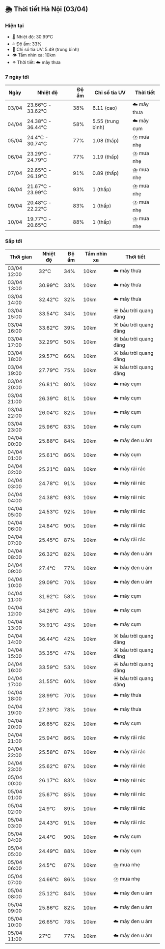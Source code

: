 ## 🌦️ Thời tiết Hà Nội (03/04)

### Hiện tại

- 🌡️ Nhiệt độ: 30.99℃
- 💦 Độ ẩm: 33%
- 🌟 Chỉ số tia UV: 5.49 (trung bình)
- 👁️ Tầm nhìn xa: 10km
- ☂️ Thời tiết: ☁️ mây thưa

### 7 ngày tới

| Ngày | Nhiệt độ | Độ ẩm | Chỉ số tia UV | Thời tiết |
| --- | --- | --- | --- | --- |
| 03/04 | 23.66℃ - 33.62℃ | 38% | 6.11 (cao) | ☁️ mây thưa |
| 04/04 | 24.38℃ - 36.44℃ | 58% | 5.55 (trung bình) | ☁️ mây cụm |
| 05/04 | 24.4℃ - 30.74℃ | 77% | 1.08 (thấp) | ⛈️ mưa nhẹ |
| 06/04 | 23.29℃ - 24.79℃ | 77% | 1.19 (thấp) | ⛈️ mưa nhẹ |
| 07/04 | 22.65℃ - 26.19℃ | 91% | 0.89 (thấp) | ⛈️ mưa nhẹ |
| 08/04 | 21.67℃ - 23.99℃ | 93% | 1 (thấp) | ⛈️ mưa nhẹ |
| 09/04 | 20.48℃ - 22.22℃ | 83% | 1 (thấp) | ⛈️ mưa nhẹ |
| 10/04 | 19.77℃ - 20.65℃ | 88% | 1 (thấp) | ⛈️ mưa nhẹ |

### Sắp tới

| Thời gian | Nhiệt độ | Độ ẩm | Tầm nhìn xa | Thời tiết |
| --- | --- | --- | --- | --- |
| 03/04 12:00 | 32℃ | 34% | 10km | ☁️ mây thưa |
| 03/04 13:00 | 30.99℃ | 33% | 10km | ☁️ mây thưa |
| 03/04 14:00 | 32.42℃ | 32% | 10km | ☁️ mây thưa |
| 03/04 15:00 | 33.54℃ | 34% | 10km | ☀️ bầu trời quang đãng |
| 03/04 16:00 | 33.62℃ | 39% | 10km | ☀️ bầu trời quang đãng |
| 03/04 17:00 | 32.29℃ | 50% | 10km | ☀️ bầu trời quang đãng |
| 03/04 18:00 | 29.57℃ | 66% | 10km | ☀️ bầu trời quang đãng |
| 03/04 19:00 | 27.79℃ | 75% | 10km | ☀️ bầu trời quang đãng |
| 03/04 20:00 | 26.81℃ | 80% | 10km | ☁️ mây cụm |
| 03/04 21:00 | 26.39℃ | 81% | 10km | ☁️ mây cụm |
| 03/04 22:00 | 26.04℃ | 82% | 10km | ☁️ mây cụm |
| 03/04 23:00 | 25.96℃ | 83% | 10km | ☁️ mây cụm |
| 04/04 00:00 | 25.88℃ | 84% | 10km | ☁️ mây đen u ám |
| 04/04 01:00 | 25.61℃ | 86% | 10km | ☁️ mây cụm |
| 04/04 02:00 | 25.21℃ | 88% | 10km | ☁️ mây rải rác |
| 04/04 03:00 | 24.78℃ | 91% | 10km | ☁️ mây rải rác |
| 04/04 04:00 | 24.38℃ | 93% | 10km | ☁️ mây rải rác |
| 04/04 05:00 | 24.53℃ | 92% | 10km | ☁️ mây rải rác |
| 04/04 06:00 | 24.84℃ | 90% | 10km | ☁️ mây rải rác |
| 04/04 07:00 | 25.45℃ | 87% | 10km | ☁️ mây rải rác |
| 04/04 08:00 | 26.32℃ | 82% | 10km | ☁️ mây đen u ám |
| 04/04 09:00 | 27.4℃ | 77% | 10km | ☁️ mây đen u ám |
| 04/04 10:00 | 29.09℃ | 70% | 10km | ☁️ mây đen u ám |
| 04/04 11:00 | 31.92℃ | 58% | 10km | ☁️ mây cụm |
| 04/04 12:00 | 34.26℃ | 49% | 10km | ☁️ mây cụm |
| 04/04 13:00 | 35.91℃ | 43% | 10km | ☁️ mây cụm |
| 04/04 14:00 | 36.44℃ | 42% | 10km | ☀️ bầu trời quang đãng |
| 04/04 15:00 | 35.35℃ | 47% | 10km | ☀️ bầu trời quang đãng |
| 04/04 16:00 | 33.59℃ | 53% | 10km | ☀️ bầu trời quang đãng |
| 04/04 17:00 | 31.55℃ | 60% | 10km | ☀️ bầu trời quang đãng |
| 04/04 18:00 | 28.99℃ | 70% | 10km | ☁️ mây thưa |
| 04/04 19:00 | 27.39℃ | 78% | 10km | ☁️ mây thưa |
| 04/04 20:00 | 26.65℃ | 82% | 10km | ☁️ mây cụm |
| 04/04 21:00 | 25.94℃ | 86% | 10km | ☁️ mây rải rác |
| 04/04 22:00 | 25.58℃ | 87% | 10km | ☁️ mây rải rác |
| 04/04 23:00 | 25.62℃ | 87% | 10km | ☁️ mây rải rác |
| 05/04 00:00 | 26.17℃ | 83% | 10km | ☁️ mây rải rác |
| 05/04 01:00 | 25.67℃ | 85% | 10km | ☁️ mây rải rác |
| 05/04 02:00 | 24.9℃ | 89% | 10km | ☁️ mây rải rác |
| 05/04 03:00 | 24.43℃ | 91% | 10km | ☁️ mây rải rác |
| 05/04 04:00 | 24.4℃ | 90% | 10km | ☁️ mây cụm |
| 05/04 05:00 | 24.49℃ | 88% | 10km | ☁️ mây cụm |
| 05/04 06:00 | 24.5℃ | 87% | 10km | ⛈️ mưa nhẹ |
| 05/04 07:00 | 24.66℃ | 86% | 10km | ⛈️ mưa nhẹ |
| 05/04 08:00 | 25.12℃ | 84% | 10km | ☁️ mây đen u ám |
| 05/04 09:00 | 25.86℃ | 82% | 10km | ☁️ mây đen u ám |
| 05/04 10:00 | 26.65℃ | 78% | 10km | ☁️ mây đen u ám |
| 05/04 11:00 | 27℃ | 77% | 10km | ☁️ mây đen u ám |
